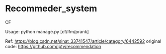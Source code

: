 # Recommeder_system
CF

Usage:
python manage.py [cf/lfm/prank]

Ref: https://blog.csdn.net/sinat_33741547/article/category/6442592
original code: https://github.com/lpty/recommendation
